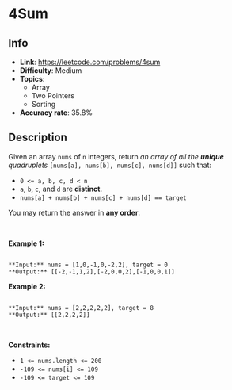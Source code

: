 # 4Sum

## Info  
- **Link**: https://leetcode.com/problems/4sum
- **Difficulty**: Medium  
- **Topics**:   
    - Array
    - Two Pointers
    - Sorting
- **Accuracy rate**: 35.8%  

## Description  
    
Given an array `nums` of `n` integers, return *an array of all the **unique** quadruplets* `[nums[a], nums[b], nums[c], nums[d]]` such that:


* `0 <= a, b, c, d < n`
* `a`, `b`, `c`, and `d` are **distinct**.
* `nums[a] + nums[b] + nums[c] + nums[d] == target`


You may return the answer in **any order**.


 


**Example 1:**



```

**Input:** nums = [1,0,-1,0,-2,2], target = 0
**Output:** [[-2,-1,1,2],[-2,0,0,2],[-1,0,0,1]]

```

**Example 2:**



```

**Input:** nums = [2,2,2,2,2], target = 8
**Output:** [[2,2,2,2]]

```

 


**Constraints:**


* `1 <= nums.length <= 200`
* `-109 <= nums[i] <= 109`
* `-109 <= target <= 109`


  
    